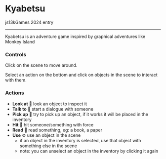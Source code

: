 # Kyabetsu

js13kGames 2024 entry

---

Kyabetsu is an adventure game inspired by graphical adventures like Monkey Island

### Controls

Click on the scene to move around.

Select an action on the bottom and click on objects in the scene to interact with them.

### Actions

- **Look at** 👀 look an object to inspect it
- **Talk to** 💬 start a dialogue with someone
- **Pick up** 🫳 try to pick up an object, if it works it will be placed in the inventory
- **Hit** 👊 hit someone/something with force
- **Read** 📖 read something, eg: a book, a paper
- **Use** ⚙️ use an object in the scene
  - if an object in the inventory is selected, use that object with something else in the scene
  - note: you can unselect an object in the inventory by clicking it again
